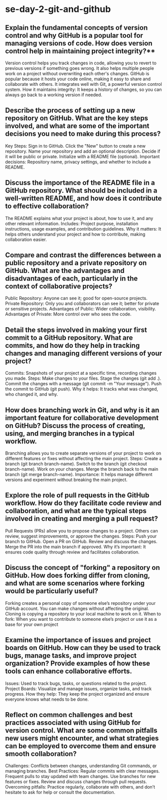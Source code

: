 # se-day-2-git-and-github
## Explain the fundamental concepts of version control and why GitHub is a popular tool for managing versions of code. How does version control help in maintaining project integrity?**
Version control helps you track changes in code, allowing you to revert to previous versions if something goes wrong. It also helps multiple people work on a project without overwriting each other's changes.
GitHub is popular because it hosts your code online, making it easy to share and collaborate with others. It integrates well with Git, a powerful version control system.
How it maintains integrity: It keeps a history of changes, so you can always go back to a working version if needed.
## Describe the process of setting up a new repository on GitHub. What are the key steps involved, and what are some of the important decisions you need to make during this process?
Key Steps:
Sign in to GitHub.
Click the "New" button to create a new repository.
Name your repository and add an optional description.
Decide if it will be public or private.
Initialize with a README file (optional).
Important decisions: Repository name, privacy settings, and whether to include a README.
## Discuss the importance of the README file in a GitHub repository. What should be included in a well-written README, and how does it contribute to effective collaboration?
The README explains what your project is about, how to use it, and any other relevant information.
Includes: Project purpose, installation instructions, usage examples, and contribution guidelines.
Why it matters: It helps others understand your project and how to contribute, making collaboration easier.
## Compare and contrast the differences between a public repository and a private repository on GitHub. What are the advantages and disadvantages of each, particularly in the context of collaborative projects?
Public Repository: Anyone can see it; good for open-source projects.
Private Repository: Only you and collaborators can see it; better for private or sensitive projects.
Advantages of Public: Wider collaboration, visibility.
Advantages of Private: More control over who sees the code.
## Detail the steps involved in making your first commit to a GitHub repository. What are commits, and how do they help in tracking changes and managing different versions of your project?
Commits: Snapshots of your project at a specific time, recording changes you made.
Steps:
Make changes to your files.
Stage the changes (git add .).
Commit the changes with a message (git commit -m "Your message").
Push the commit to GitHub (git push).
Why it helps: It tracks what was changed, who changed it, and why.
## How does branching work in Git, and why is it an important feature for collaborative development on GitHub? Discuss the process of creating, using, and merging branches in a typical workflow.
Branching allows you to create separate versions of your project to work on different features or fixes without affecting the main project.
Steps:
Create a branch (git branch branch-name).
Switch to the branch (git checkout branch-name).
Work on your changes.
Merge the branch back to the main branch (git merge branch-name).
Importance: It helps manage different versions and experiment without breaking the main project.
## Explore the role of pull requests in the GitHub workflow. How do they facilitate code review and collaboration, and what are the typical steps involved in creating and merging a pull request?
Pull Requests (PRs) allow you to propose changes to a project. Others can review, suggest improvements, or approve the changes.
Steps:
Push your branch to GitHub.
Open a PR on GitHub.
Review and discuss the changes.
Merge the PR into the main branch if approved.
Why it’s important: It ensures code quality through review and facilitates collaboration.
## Discuss the concept of "forking" a repository on GitHub. How does forking differ from cloning, and what are some scenarios where forking would be particularly useful?
Forking creates a personal copy of someone else’s repository under your GitHub account. You can make changes without affecting the original.
Cloning is copying a repository to your local machine to work on it.
When to fork: When you want to contribute to someone else’s project or use it as a base for your own project
## Examine the importance of issues and project boards on GitHub. How can they be used to track bugs, manage tasks, and improve project organization? Provide examples of how these tools can enhance collaborative efforts.
Issues: Used to track bugs, tasks, or questions related to the project.
Project Boards: Visualize and manage issues, organize tasks, and track progress.
How they help: They keep the project organized and ensure everyone knows what needs to be done.
## Reflect on common challenges and best practices associated with using GitHub for version control. What are some common pitfalls new users might encounter, and what strategies can be employed to overcome them and ensure smooth collaboration?
Challenges: Conflicts between changes, understanding Git commands, or managing branches.
Best Practices:
Regular commits with clear messages.
Frequent pulls to stay updated with team changes.
Use branches for new features or fixes.
Review and discuss changes through pull requests.
Overcoming pitfalls: Practice regularly, collaborate with others, and don’t hesitate to ask for help or consult the documentation.
